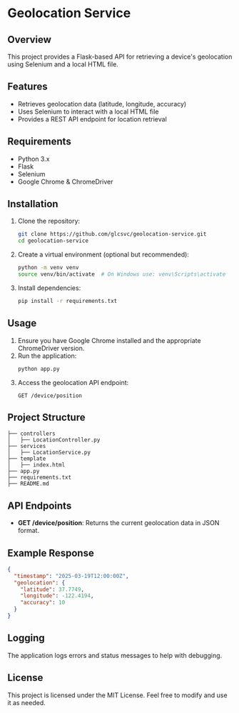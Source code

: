 # Geolocation Service

## Overview
This project provides a Flask-based API for retrieving a device's geolocation using Selenium and a local HTML file.

## Features
- Retrieves geolocation data (latitude, longitude, accuracy)
- Uses Selenium to interact with a local HTML file
- Provides a REST API endpoint for location retrieval

## Requirements
- Python 3.x
- Flask
- Selenium
- Google Chrome & ChromeDriver

## Installation
1. Clone the repository:
   ```sh
   git clone https://github.com/glcsvc/geolocation-service.git
   cd geolocation-service
   ```

2. Create a virtual environment (optional but recommended):
   ```sh
   python -m venv venv
   source venv/bin/activate  # On Windows use: venv\Scripts\activate
   ```

3. Install dependencies:
   ```sh
   pip install -r requirements.txt
   ```

## Usage
1. Ensure you have Google Chrome installed and the appropriate ChromeDriver version.
2. Run the application:
   ```sh
   python app.py
   ```
3. Access the geolocation API endpoint:
   ```
   GET /device/position
   ```

## Project Structure
```
├── controllers
│   ├── LocationController.py
├── services
│   ├── LocationService.py
├── template
│   ├── index.html
├── app.py
├── requirements.txt
├── README.md
```

## API Endpoints
- **GET /device/position**: Returns the current geolocation data in JSON format.

## Example Response
```json
{
  "timestamp": "2025-03-19T12:00:00Z",
  "geolocation": {
    "latitude": 37.7749,
    "longitude": -122.4194,
    "accuracy": 10
  }
}
```

## Logging
The application logs errors and status messages to help with debugging.

## License
This project is licensed under the MIT License. Feel free to modify and use it as needed.

